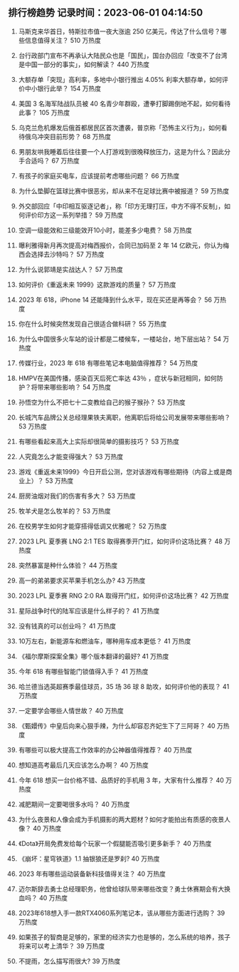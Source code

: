 
## 排行榜趋势 记录时间：2023-06-01 04:14:50
  
  1. 马斯克来华首日，特斯拉市值一夜大涨逾 250 亿美元，传达了什么信号？哪些信息值得关注？ 510 万热度
    
  2. 台行政部门宣布不再承认大陆民众也是「国民」，国台办回应「改变不了台湾是中国一部分的事实」，如何解读？ 440 万热度
    
  3. 大额存单「突现」高利率，多地中小银行推出 4.05% 利率大额存单，如何评价中小银行此举？ 154 万热度
    
  4. 美国 3 名海军陆战队员被 40 名青少年群殴，遭拳打脚踢倒地不起，如何看待此事？ 105 万热度
    
  5. 乌克兰危机爆发后俄首都居民区首次遭袭，普京称「恐怖主义行为」，如何看待俄乌冲突目前形势？ 68 万热度
    
  6. 男朋友哄我睡着后往往要一个人打游戏到很晚释放压力，这是为什么？因此分手合适吗？ 67 万热度
    
  7. 有孩子的家庭买电车，应该提前考虑哪些问题？ 66 万热度
    
  8. 为什么垫脚在篮球比赛中很恶劣，却从来不在足球比赛中被报道？ 59 万热度
    
  9. 外交部回应「中印相互驱逐记者」，称「印方无理打压，中方不得不反制」，如何评价印方这一系列举措？ 59 万热度
    
  10. 空调一级能效和三级能效开10小时，能差多少电费？ 58 万热度
    
  11. 曝利雅得新月再次提高对梅西报价，合同已加码至 2 年 14 亿欧元，你认为梅西会选择去沙特吗？ 57 万热度
    
  12. 为什么说郭靖是实战达人？ 57 万热度
    
  13. 如何评价《重返未来 1999》这款游戏的质量？ 57 万热度
    
  14. 2023 年 618，iPhone 14 还能降到什么水平，现在买还是再等会？ 56 万热度
    
  15. 你在什么时候突然发现自己很适合做科研？ 55 万热度
    
  16. 为什么中国很多火车站的设计都是二楼候车，一楼站台，地下层出站？ 54 万热度
    
  17. 传媒行业，2023 年 618 有哪些笔记本电脑值得推荐？ 54 万热度
    
  18. HMPV在美国传播，感染百天后死亡率达 43％ ，症状与新冠相同，如何防护？将带来哪些影响？ 54 万热度
    
  19. 孙悟空为什么不把七十二变教给自己的猴子猴孙？ 53 万热度
    
  20. 长城汽车品牌公关总经理果铁夫离职，他离职后将给公司发展带来哪些影响？ 53 万热度
    
  21. 有哪些看起来高大上实际却很简单的摄影技巧？ 53 万热度
    
  22. 人究竟怎么才能变得强大？ 53 万热度
    
  23. 游戏《重返未来1999》今日开启公测，您对该游戏有哪些期待（内容上或是商业上）？ 53 万热度
    
  24. 厨房油烟对我们的伤害有多大？ 53 万热度
    
  25. 牧羊犬是怎么牧羊的？ 53 万热度
    
  26. 在校男学生如何才能穿搭得低调又优雅呢？ 52 万热度
    
  27. 2023 LPL 夏季赛 LNG 2:1 TES 取得赛季开门红，如何评价这场比赛？ 48 万热度
    
  28. 突然暴富是种什么体验？ 44 万热度
    
  29. 高一的弟弟要求买苹果手机怎么办? 43 万热度
    
  30. 2023 LPL 夏季赛 RNG 2:0 RA 取得开门红，如何评价这场比赛？ 42 万热度
    
  31. 星际战争时代的陆军应该是什么样子的？ 41 万热度
    
  32. 没有钱真的可以创业吗？ 41 万热度
    
  33. 10万左右，新能源车和燃油车，哪种用车成本更低？ 41 万热度
    
  34. 《福尔摩斯探案全集》哪个版本翻译的最好? 41 万热度
    
  35. 今年 618 有哪些智能门锁值得入手？ 41 万热度
    
  36. 哈兰德当选英超赛季最佳球员，35 场 36 球 8 助攻，如何评价他的表现？ 41 万热度
    
  37. 一定要学会哪些人情世故？ 40 万热度
    
  38. 《甄嬛传》中皇后向来心狠手辣，为什么却容忍齐妃生下了三阿哥？ 40 万热度
    
  39. 有哪些可以极大提高工作效率的办公神器值得推荐？ 40 万热度
    
  40. 想知道高考最后几天应该怎么办啊？ 40 万热度
    
  41. 今年 618 想买一台价格不错、品质好的手机用 3 年，大家有什么推荐？ 40 万热度
    
  42. 减肥期间一定要喝很多水吗？ 40 万热度
    
  43. 为什么夜景和人像会成为手机摄影的两大题材？如何才能拍出有质感的夜景人像？ 40 万热度
    
  44. 《Dota》开局免费发给每个玩家一个假腿能否吸引更多新手？ 40 万热度
    
  45. 《崩坏：星穹铁道》1.1 抽银狼还是罗刹? 40 万热度
    
  46. 2023 年有哪些运动装备新科技值得关注？ 40 万热度
    
  47. 迈尔斯辞去勇士总经理职务，他曾给球队带来哪些改变？勇士休赛期会有大换血吗？ 40 万热度
    
  48. 2023年618想入手一款RTX4060系列笔记本，该从哪些方面进行选购？ 39 万热度
    
  49. 如果孩子的智商是足够的，家里的经济实力也是够的，怎么系统的培养，孩子将来可以考上清华？ 39 万热度
    
  50. 不提雨，怎么描写雨很大? 39 万热度
    